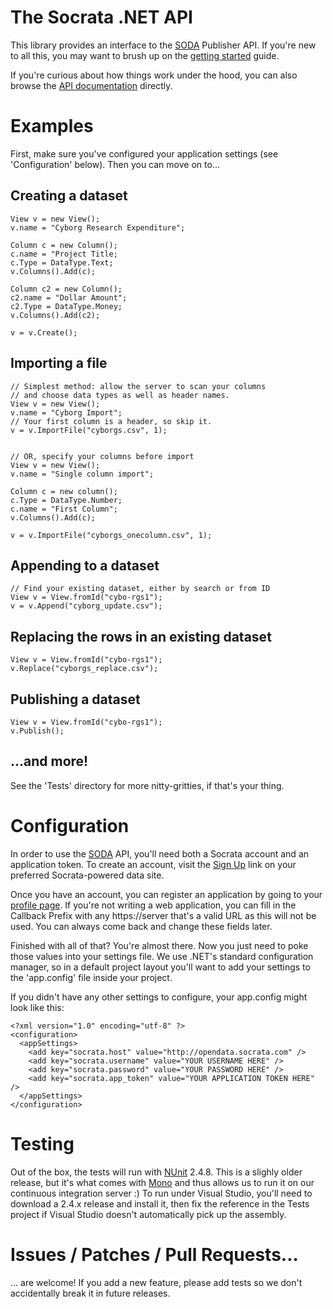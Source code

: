 The Socrata .NET API
====================

This library provides an interface to the [SODA][] Publisher API. If you're new to all this, you may want to brush up on the [getting started][] guide.

If you're curious about how things work under the hood, you can also browse the [API documentation][] directly.

[soda]: http://dev.socrata.com/
[getting started]: http://dev.socrata.com/publisher/getting-started
[api documentation]: http://opendata.socrata.com/api/docs/

Examples
========

First, make sure you've configured your application settings (see 'Configuration' below). Then you can move on to...

Creating a dataset
------------------

    View v = new View();
    v.name = "Cyborg Research Expenditure";

    Column c = new Column();
    c.name = "Project Title;
    c.Type = DataType.Text;
    v.Columns().Add(c);

    Column c2 = new Column();
    c2.name = "Dollar Amount";
    c2.Type = DataType.Money;
    v.Columns().Add(c2);

    v = v.Create();

Importing a file
----------------

    // Simplest method: allow the server to scan your columns
    // and choose data types as well as header names.
    View v = new View();
    v.name = "Cyborg Import";
    // Your first column is a header, so skip it.
    v = v.ImportFile("cyborgs.csv", 1);


    // OR, specify your columns before import
    View v = new View();
    v.name = "Single column import";

    Column c = new column();
    c.Type = DataType.Number;
    c.name = "First Column";
    v.Columns().Add(c);

    v = v.ImportFile("cyborgs_onecolumn.csv", 1);

Appending to a dataset
----------------------

    // Find your existing dataset, either by search or from ID
    View v = View.fromId("cybo-rgs1");
    v = v.Append("cyborg_update.csv");

Replacing the rows in an existing dataset
-----------------------------------------

    View v = View.fromId("cybo-rgs1");
    v.Replace("cyborgs_replace.csv");

Publishing a dataset
--------------------
    
    View v = View.fromId("cybo-rgs1");
    v.Publish();

...and more!
------------

See the 'Tests' directory for more nitty-gritties, if that's your thing.

Configuration
=============

In order to use the [SODA][] API, you'll need both a Socrata account and an application token. To create an account, visit the [Sign Up][] link on your preferred Socrata-powered data site.

Once you have an account, you can register an application by going to your [profile page][]. If you're not writing a web application, you can fill in the Callback Prefix with any https://server that's a valid URL as this will not be used. You can always come back and change these fields later.

[soda]: http://dev.socrata.com/
[sign up]: http://opendata.socrata.com/signup
[profile page]: http://opendata.socrata.com/profile/app_tokens

Finished with all of that? You're almost there. Now you just need to poke those values into your settings file. We use .NET's standard configuration manager, so in a default project layout you'll want to add your settings to the 'app.config' file inside your project.

If you didn't have any other settings to configure, your app.config might look like this:

    <?xml version="1.0" encoding="utf-8" ?>
    <configuration>
      <appSettings>
        <add key="socrata.host" value="http://opendata.socrata.com" />
        <add key="socrata.username" value="YOUR USERNAME HERE" />
        <add key="socrata.password" value="YOUR PASSWORD HERE" />
        <add key="socrata.app_token" value="YOUR APPLICATION TOKEN HERE" />
      </appSettings>
    </configuration>

Testing
=======

Out of the box, the tests will run with [NUnit][] 2.4.8. This is a slighly older release, but it's what comes with [Mono][] and thus allows us to run it on our continuous integration server :) To run under Visual Studio, you'll need to download a 2.4.x release and install it, then fix the reference in the Tests project if Visual Studio doesn't automatically pick up the assembly.

[nunit]: http://www.nunit.org/
[mono]: http://www.mono-project.com/

Issues / Patches / Pull Requests...
===================================

... are welcome! If you add a new feature, please add tests so we don't accidentally break it in future releases.
